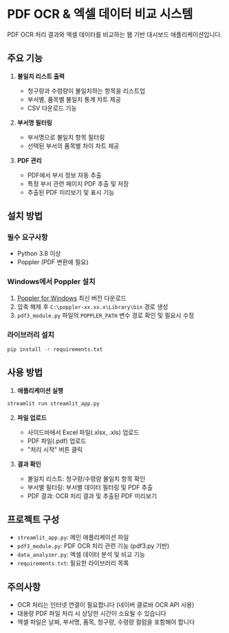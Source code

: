 # PDF OCR & 엑셀 데이터 비교 시스템

PDF OCR 처리 결과와 엑셀 데이터를 비교하는 웹 기반 대시보드 애플리케이션입니다.

## 주요 기능

1. **불일치 리스트 출력**
   - 청구량과 수령량이 불일치하는 항목을 리스트업
   - 부서별, 품목별 불일치 통계 차트 제공
   - CSV 다운로드 기능

2. **부서명 필터링**
   - 부서명으로 불일치 항목 필터링
   - 선택된 부서의 품목별 차이 차트 제공

3. **PDF 관리**
   - PDF에서 부서 정보 자동 추출
   - 특정 부서 관련 페이지 PDF 추출 및 저장
   - 추출된 PDF 미리보기 및 표시 기능

## 설치 방법

### 필수 요구사항
- Python 3.8 이상
- Poppler (PDF 변환에 필요)

### Windows에서 Poppler 설치
1. [Poppler for Windows](https://github.com/oschwartz10612/poppler-windows/releases/) 최신 버전 다운로드
2. 압축 해제 후 `C:\poppler-xx.xx.x\Library\bin` 경로 생성
3. `pdf3_module.py` 파일의 `POPPLER_PATH` 변수 경로 확인 및 필요시 수정

### 라이브러리 설치
```bash
pip install -r requirements.txt
```

## 사용 방법

1. **애플리케이션 실행**
```bash
streamlit run streamlit_app.py
```

2. **파일 업로드**
   - 사이드바에서 Excel 파일(.xlsx, .xls) 업로드
   - PDF 파일(.pdf) 업로드
   - "처리 시작" 버튼 클릭

3. **결과 확인**
   - 불일치 리스트: 청구량/수령량 불일치 항목 확인
   - 부서별 필터링: 부서별 데이터 필터링 및 PDF 추출
   - PDF 결과: OCR 처리 결과 및 추출된 PDF 미리보기

## 프로젝트 구성

- `streamlit_app.py`: 메인 애플리케이션 파일
- `pdf3_module.py`: PDF OCR 처리 관련 기능 (pdf3.py 기반)
- `data_analyzer.py`: 엑셀 데이터 분석 및 비교 기능
- `requirements.txt`: 필요한 라이브러리 목록

## 주의사항

- OCR 처리는 인터넷 연결이 필요합니다 (네이버 클로바 OCR API 사용)
- 대용량 PDF 파일 처리 시 상당한 시간이 소요될 수 있습니다
- 엑셀 파일은 날짜, 부서명, 품목, 청구량, 수령량 컬럼을 포함해야 합니다

